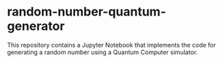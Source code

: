 # random-number-quantum-generator
This repository contains a Jupyter Notebook that implements the code for generating a random number using a Quantum Computer simulator.

